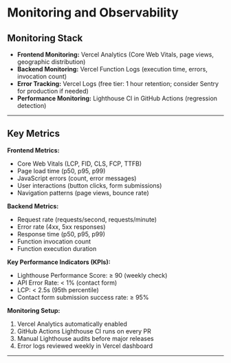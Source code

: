 # Monitoring and Observability

## Monitoring Stack

- **Frontend Monitoring:** Vercel Analytics (Core Web Vitals, page views, geographic distribution)
- **Backend Monitoring:** Vercel Function Logs (execution time, errors, invocation count)
- **Error Tracking:** Vercel Logs (free tier: 1 hour retention; consider Sentry for production if needed)
- **Performance Monitoring:** Lighthouse CI in GitHub Actions (regression detection)

---

## Key Metrics

**Frontend Metrics:**
- Core Web Vitals (LCP, FID, CLS, FCP, TTFB)
- Page load time (p50, p95, p99)
- JavaScript errors (count, error messages)
- User interactions (button clicks, form submissions)
- Navigation patterns (page views, bounce rate)

**Backend Metrics:**
- Request rate (requests/second, requests/minute)
- Error rate (4xx, 5xx responses)
- Response time (p50, p95, p99)
- Function invocation count
- Function execution duration

**Key Performance Indicators (KPIs):**
- Lighthouse Performance Score: ≥ 90 (weekly check)
- API Error Rate: < 1% (contact form)
- LCP: < 2.5s (95th percentile)
- Contact form submission success rate: ≥ 95%

**Monitoring Setup:**
1. Vercel Analytics automatically enabled
2. GitHub Actions Lighthouse CI runs on every PR
3. Manual Lighthouse audits before major releases
4. Error logs reviewed weekly in Vercel dashboard

---
